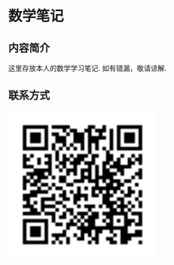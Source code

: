 # 数学笔记

## 内容简介
这里存放本人的数学学习笔记.
如有错漏，敬请谅解.

## 联系方式

<img src="contact_me_via_wechat.svg" alt="wechat qr code" width="300" height="300">
